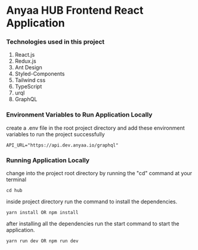 # Anyaa HUB Frontend React Application

### Technologies used in this project

1. React.js
1. Redux.js
1. Ant Design
1. Styled-Components
1. Tailwind css
1. TypeScript
1. urql
1. GraphQL

### Environment Variables to Run Application Locally

create a .env file in the root project directory and add these environment variables to run the project successfully

```
API_URL="https://api.dev.anyaa.io/graphql"

```

### Running Application Locally

change into the project root directory by running the "cd" command at your terminal

```
cd hub
```

inside project directory run the command to install the dependencies.

```
yarn install OR npm install
```

after installing all the dependencies run the start command to start the application.

```
yarn run dev OR npm run dev
```

